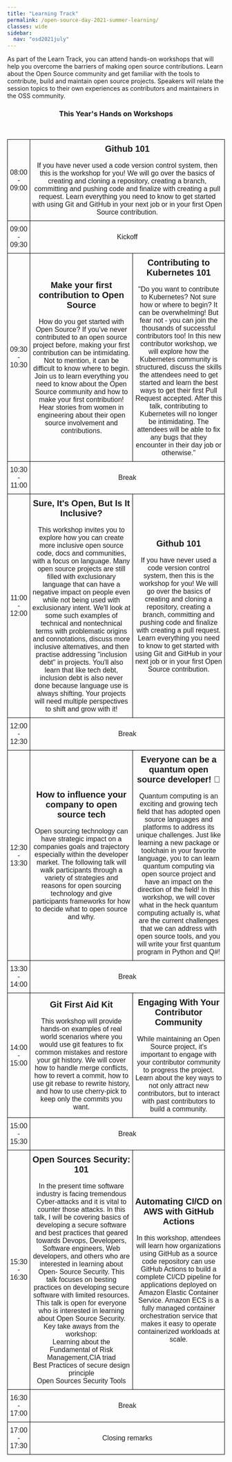 ```yaml
---
title: "Learning Track"
permalink: /open-source-day-2021-summer-learning/
classes: wide
sidebar:
  nav: "osd2021july"
---
```


As part of the Learn Track, you can attend hands-on workshops that will help you overcome the barriers of making open source contributions. Learn about the Open Source community and get familiar with the tools to contribute, build and maintain open source projects. Speakers will relate the session topics to their own experiences as contributors and maintainers in the OSS community.

<h3 align="center">This Year's Hands on Workshops</h3> <br> 

<style type="text/css">
.tg  {border-collapse:collapse;border-spacing:0;}
.tg td{border-color:black;border-style:solid;border-width:1px;font-family:Arial, sans-serif;font-size:16px;
  overflow:hidden;padding:10px 5px;word-break:normal;}
.tg th{border-color:black;border-style:solid;border-width:1px;font-family:Arial, sans-serif;font-size:16px;
  font-weight:normal;overflow:hidden;padding:10px 5px;word-break:normal;}
.tg .tg-baqh{text-align:center;vertical-align:center}

.section-wrapper {
    padding : 100px 0;
    }

</style>
<table class="tg">
<thead>
</thead>
<tbody>
  
  <tr>
    <td class="tg-baqh"><span >08:00 - 09:00</span></td>
    <td class="tg-baqh" colspan="2"><span style= "font-size:20px; font-weight: bold;" >Github 101</span><br> <br>
    If you have never used a code version control system, then this is the workshop for you!  We will go over the basics of creating and cloning a repository, creating a branch, committing and pushing code and finalize with creating a pull request. Learn everything you need to know to get started with using Git and GitHub in your next job or in your first Open Source contribution.</td> 
  </tr>
  
  <tr>
    <td class="tg-baqh"><span>09:00 - 09:30</span></td>
    <td class="tg-baqh" colspan="2"><span>Kickoff</span></td>
  </tr>
  
  <tr>
    <td class="tg-baqh"><span >09:30 - 10:30</span></td>
    <td class="tg-baqh"><span style= "font-size:20px; font-weight: bold;" >Make your first contribution to Open Source </span> <br> <br>
    How do you get started with Open Source? If you’ve never contributed to an open source project before, making your first contribution can be intimidating. Not to mention, it can be difficult to know where to begin. Join us to learn everything you need to know about the Open Source community and how to make your first contribution! Hear stories from women in engineering about their open source involvement and contributions.
    </td>
    <td class="tg-baqh"><span style= "font-size:20px; font-weight: bold;" >Contributing to Kubernetes 101</span> <br> <br> 
    "Do you want to contribute to Kubernetes? Not sure how or where to begin? It can be overwhelming! But fear not - you can join the thousands of successful contributors too!
    In this new contributor workshop, we will explore how the Kubernetes community is structured, discuss the skills the attendees need to get started and learn the best ways to get their first Pull Request accepted.
    After this talk, contributing to Kubernetes will no longer be intimidating. The attendees will be able to fix any bugs that they encounter in their day job or otherwise."
    </td>
  </tr>
  
  <tr>
    <td class="tg-baqh"><span>10:30 - 11:00</span></td>
    <td class="tg-baqh" colspan="2"><span>Break</span></td>
  </tr>
  
  <tr>
    <td class="tg-baqh"><span >11:00 - 12:00</span></td>
    <td class="tg-baqh"><span style= "font-size:20px; font-weight: bold;" >Sure, It's Open, But Is It Inclusive?</span> <br> <br> 
    This workshop invites you to explore how you can create more inclusive open source code, docs and communities, with a focus on language. Many open source projects are still filled with exclusionary language that can have a negative impact on people even while not being used with exclusionary intent. We'll look at some such examples of technical and nontechnical terms with problematic origins and connotations, discuss more inclusive alternatives, and then practise addressing "inclusion debt" in projects. You'll also learn that like tech debt, inclusion debt is also never done because language use is always shifting. Your projects will need multiple perspectives to shift and grow with it!
    </td>
    <td class="tg-baqh"><span style= "font-size:20px; font-weight: bold;" >Github 101</span> <br> <br>
    If you have never used a code version control system, then this is the workshop for you!  We will go over the basics of creating and cloning a repository, creating a branch, committing and pushing code and finalize with creating a pull request. Learn everything you need to know to get started with using Git and GitHub in your next job or in your first Open Source contribution.
    </td>
  </tr>
  
  <tr>
    <td class="tg-baqh"><span >12:00 - 12:30</span> </td>
    <td class="tg-baqh" colspan="2"><span >Break</span></td>
  </tr>
  
  <tr>
    <td class="tg-baqh"><span >12:30 - 13:30</span></td>
    <td class="tg-baqh"><span style= "font-size:20px; font-weight: bold;">How to influence your company to open source tech</span><br> <br> 
    Open sourcing technology can have strategic impact on a companies goals and trajectory especially within the developer market. The following talk will walk participants through a variety of strategies and reasons for open sourcing technology and give participants frameworks for how to decide what to open source and why.
    </td>
    <td class="tg-baqh"><span style= "font-size:20px; font-weight: bold;">Everyone can be a quantum open source developer! 💖</span><br> <br> 
    Quantum computing is an exciting and growing tech field that has adopted open source languages and platforms to address its unique challenges. Just like learning a new package or toolchain in your favorite language, you to can learn quantum computing via open source project and have an impact on the direction of the field! In this workshop, we will cover what in the heck quantum computing actually is, what are the current challenges that we can address with open source tools, and you will write your first quantum program in Python and Q#!
    </td>
  </tr>
  
  <tr>
    <td class="tg-baqh"><span >13:30 - 14:00</span></td>
    <td class="tg-baqh" colspan="2"><span >Break</span></td>
  </tr>
  
  
  <tr>
    <td class="tg-baqh"><span >14:00 - 15:00</span></td>
    <td class="tg-baqh"><span style= "font-size:20px; font-weight: bold;" >Git First Aid Kit</span><br> <br> 
    This workshop will provide hands-on examples of real world scenarios where you would use git features to fix common mistakes and restore your git history. We will cover how to handle merge conflicts, how to revert a commit, how to use git rebase to rewrite history, and how to use cherry-pick to keep only the commits you want.
    </td>
    <td class="tg-baqh"><span style= "font-size:20px; font-weight: bold;" >Engaging With Your Contributor Community</span><br> <br> 
    While maintaining an Open Source project, it's important to engage with your contributor community to progress the project. Learn about the key ways to not only attract new contributors, but to interact with past contributors to build a community.
    </td>
  </tr>
  
  
  <tr>
    <td class="tg-baqh"><span >15:00 - 15:30</span></td>
    <td class="tg-baqh" colspan="2"><span >Break</span></td>
  </tr>
  
  
  <tr>
    <td class="tg-baqh"><span >15:30 - 16:30</span></td>
    <td class="tg-baqh"><span style= "font-size:20px; font-weight: bold;">Open Sources Security: 101</span><br> <br> 
    In the present time software industry is facing tremendous Cyber-attacks and it is vital to counter those attacks. In this talk, I will be covering basics of developing a secure software and best practices that geared towards Devops, Developers, Software engineers, Web developers, and others who are interested in learning about Open- Source Security.  This talk focuses on besting practices on developing secure software with limited resources. This talk is open for everyone who is interested in learning about Open Source Security.  <br>
    Key take aways from the workshop: <br>
    Learning about the Fundamental of Risk Management,CIA triad <br>
    Best Practices of secure design principle <br>
    Open Sources Security Tools
    </td>
    <td class="tg-baqh"><span style= "font-size:20px; font-weight: bold;">Automating CI/CD on AWS with GitHub Actions</span><br> <br> 
    In this workshop, attendees will learn how organizations using GitHub as a source code repository can use GitHub Actions to build a complete CI/CD pipeline for applications deployed on Amazon Elastic Container Service. Amazon ECS is a fully managed container orchestration service that makes it easy to operate containerized workloads at scale.
    </td>
  </tr>
  
  
  <tr>
    <td class="tg-baqh"><span >16:30 - 17:00</span></td>
    <td class="tg-baqh" colspan="2"><span >Break</span></td>
  </tr>
  <tr>
    <td class="tg-baqh"><span >17:00 - 17:30</span></td>
    <td class="tg-baqh" colspan="2"><span >Closing remarks</span></td>
  </tr>


</tbody>
</table>



